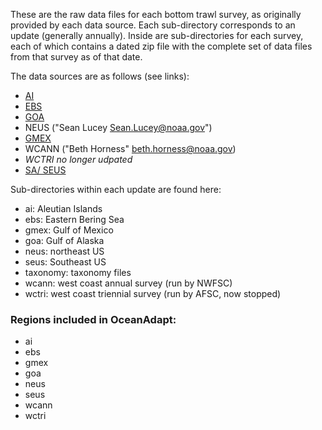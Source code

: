 These are the raw data files for each bottom trawl survey, as originally provided by each data source. Each sub-directory corresponds to an update (generally annually). Inside are sub-directories for each survey, each of which contains a dated zip file with the complete set of data files from that survey as of that date.

The data sources are as follows (see links):  
  + [AI](http://www.afsc.noaa.gov/RACE/groundfish/survey_data/default.htm)  
  + [EBS](http://www.afsc.noaa.gov/RACE/groundfish/survey_data/default.htm)  
  + [GOA](http://www.afsc.noaa.gov/RACE/groundfish/survey_data/default.htm)  
  + NEUS ("Sean Lucey <Sean.Lucey@noaa.gov>")  
  + [GMEX](http://seamap.gsmfc.org/)  
  + WCANN ("Beth Horness" <beth.horness@noaa.gov>)  
  + *WCTRI no longer udpated*  
  + [SA/ SEUS](google.com)  
 
Sub-directories within each update are found here:
* ai: Aleutian Islands  
* ebs: Eastern Bering Sea  
* gmex: Gulf of Mexico  
* goa: Gulf of Alaska  
* neus: northeast US  
* seus: Southeast US  
* taxonomy: taxonomy files  
* wcann: west coast annual survey (run by NWFSC)  
* wctri: west coast triennial survey (run by AFSC, now stopped)  

### Regions included in OceanAdapt:
* ai
* ebs
* gmex
* goa
* neus
* seus
* wcann
* wctri

